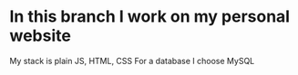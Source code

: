# In this branch I work on my personal website
My stack is plain JS, HTML, CSS
For a database I choose MySQL
